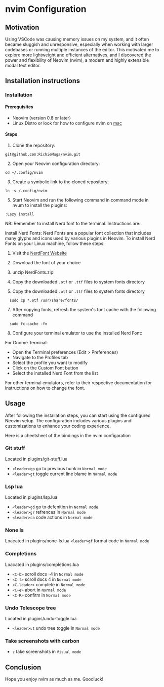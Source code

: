 # nvim Configuration

## Motivation
Using VSCode was causing memory issues on my system, and it often became sluggish and unresponsive, especially when working with larger codebases or running multiple instances of the editor. This motivated me to explore more lightweight and efficient alternatives, and I discovered the power and flexibility of Neovim (nvim), a modern and highly extensible modal text editor.

## Installation instructions

### Installation
#### Prerequisites

* Neovim (version 0.8 or later)
* Linux Distro or look for how to configure nvim on [mac](https://medium.com/@agaro1121/neovim-config-from-scratch-on-osx-f6639a6a8584)

#### Steps

1. Clone the repository:
```
git@github.com:RichieMuga/nvim.git
```
2. Open your Neovim configuration directory:
```
cd ~/.config/nvim
```
3. Create a symbolic link to the cloned repository:
```
ln -s /.config/nvim
```
5. Start Neovim and run the following command in command mode in nvum to install the plugins:
```
:Lazy install
```

NB: Remember to install Nerd font to the terminal.
Instructions are:

Install Nerd Fonts:
Nerd Fonts are a popular font collection that includes many glyphs and icons used by various plugins in Neovim. To install Nerd Fonts on your Linux machine, follow these steps:
1. Visit the [NerdFont Website](https://www.nerdfonts.com/font-downloads)
2. Download the font of your choice
3. unzip NerdFonts.zip
4. Copy the downloaded `.otf` or `.ttf` files to system fonts directory
  
6. Copy the downloaded `.otf` or `.ttf` files to system fonts directory
  ```
    sudo cp *.otf /usr/share/fonts/
  ```
7. After copying fonts, refresh the system's font cache with the following command
  ```
    sudo fc-cache -fv
  ```
8. Configure your terminal emulator to use the installed Nerd Font:

For Gnome Terminal:
  
  * Open the Terminal preferences (Edit > Preferences)
  * Navigate to the Profiles tab
  * Select the profile you want to modify
  * Click on the Custom Font button
  * Select the installed Nerd Font from the list


For other terminal emulators, refer to their respective documentation for instructions on how to change the font.


## Usage
After following the installation steps, you can start using the configured Neovim setup. The configuration includes various plugins and customizations to enhance your coding experience.

Here is a cheetsheet of the bindings in the nvim configaration
### Git stuff
Located in plugins/git-stuff.lua
* ``` <leader>gp ``` go to previous hunk in ``` Normal mode ```
* ``` <leader>gt ``` toggle current line blame in ``` Normal mode ```

### Lsp lua
Located in plugins/lsp.lua
* ``` <leader>gd ``` go to defenition in ``` Normal mode ```
* ``` <leader>gr ``` refrences in ``` Normal mode ```
* ``` <leader>ca ``` code actions in ``` Normal mode ```

### None ls
Loacated in plugins/none-ls.lua
``` <leader>gf ``` format code in ``` Normal mode ```

### Completions
Loacated in plugins/completions.lua
* ``` <C-b> ``` scroll docs -4 in ``` Normal mode ```
* ``` <C-f> ``` scroll docs 4 in ``` Normal mode ```
* ``` <C-leader> ``` complete in ``` Normal mode ```
* ``` <C-e> ```  abort in ``` Normal mode ```
* ``` <C-R> ``` confitm in ``` Normal mode ```

### Undo Telescope tree
Located in plugins/undo-toggle.lua
* ``` <leader>ut ``` undo tree toggle in ``` Normal mode ```

### Take screenshots with carbon
* ``` z ``` take screenshots in ``` Visual mode ```


## Conclusion
Hope you enjoy nvim as much as me. Goodluck!
